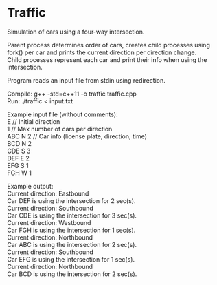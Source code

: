 # Traffic
Simulation of cars using a four-way intersection.

Parent process determines order of cars, creates child processes using  
	fork() per car and prints the current direction per direction change.  
Child processes represent each car and print their info when using the intersection.  

Program reads an input file from stdin using redirection.

Compile: g++ -std=c++11 -o traffic traffic.cpp  
Run: ./traffic < input.txt

Example input file (without comments):  
E 			// Initial direction  
1 			// Max number of cars per direction  
ABC N 2 	// Car info (license plate, direction, time)  
BCD N 2  
CDE S 3  
DEF E 2  
EFG S 1  
FGH W 1  

Example output:  
Current direction: Eastbound  
Car DEF is using the intersection for 2 sec(s).  
Current direction: Southbound  
Car CDE is using the intersection for 3 sec(s).  
Current direction: Westbound  
Car FGH is using the intersection for 1 sec(s).  
Current direction: Northbound  
Car ABC is using the intersection for 2 sec(s).  
Current direction: Southbound  
Car EFG is using the intersection for 1 sec(s).  
Current direction: Northbound  
Car BCD is using the intersection for 2 sec(s).  
